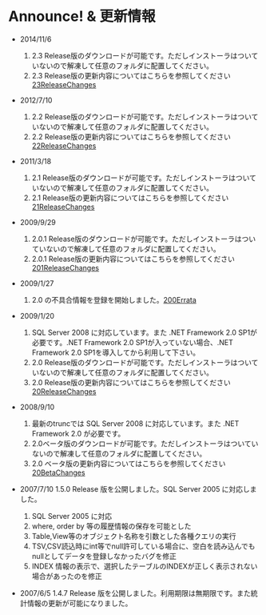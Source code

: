 # Announce! & 更新情報 #
  * 2014/11/6
    1. 2.3 Release版のダウンロードが可能です。ただしインストーラはついていないので解凍して任意のフォルダに配置してください。
    1. 2.3 Release版の更新内容についてはこちらを参照してください [23ReleaseChanges](23ReleaseChanges.md)

  * 2012/7/10
    1. 2.2 Release版のダウンロードが可能です。ただしインストーラはついていないので解凍して任意のフォルダに配置してください。
    1. 2.2 Release版の更新内容についてはこちらを参照してください [22ReleaseChanges](22ReleaseChanges.md)

  * 2011/3/18
    1. 2.1 Release版のダウンロードが可能です。ただしインストーラはついていないので解凍して任意のフォルダに配置してください。
    1. 2.1 Release版の更新内容についてはこちらを参照してください [21ReleaseChanges](21ReleaseChanges.md)

  * 2009/9/29
    1. 2.0.1 Release版のダウンロードが可能です。ただしインストーラはついていないので解凍して任意のフォルダに配置してください。
    1. 2.0.1 Release版の更新内容についてはこちらを参照してください [201ReleaseChanges](201ReleaseChanges.md)


  * 2009/1/27
    1. 2.0 の不具合情報を登録を開始しました。[200Errata](200Errata.md)

  * 2009/1/20
    1. SQL Server 2008 に対応しています。また .NET Framework 2.0 SP1が必要です。.NET Framework 2.0 SP1が入っていない場合、.NET Framework 2.0 SP1を導入してから利用して下さい。
    1. 2.0 Release版のダウンロードが可能です。ただしインストーラはついていないので解凍して任意のフォルダに配置してください。
    1. 2.0 Release版の更新内容についてはこちらを参照してください [20ReleaseChanges](20ReleaseChanges.md)

  * 2008/9/10
    1. 最新のtruncでは SQL Server 2008 に対応しています。また .NET Framework 2.0 が必要です。
    1. 2.0ベータ版のダウンロードが可能です。ただしインストーラはついていないので解凍して任意のフォルダに配置してください。
    1. 2.0 ベータ版の更新内容についてはこちらを参照してください [20BetaChanges](20BetaChanges.md)

  * 2007/7/10 1.5.0 Release 版を公開しました。SQL Server 2005 に対応しました。
    1. SQL Server 2005 に対応
    1. where, order by 等の履歴情報の保存を可能とした
    1. Table,View等のオブジェクト名称を引数とした各種クエリの実行
    1. TSV,CSV読込時にint等でnull許可している場合に、空白を読み込んでもnullとしてデータを登録しなかったバグを修正
    1. INDEX 情報の表示で、選択したテーブルのINDEXが正しく表示されない場合があったのを修正

  * 2007/6/5 1.4.7 Release 版を公開しました。利用期限は無期限です。また統計情報の更新が可能になりました。
